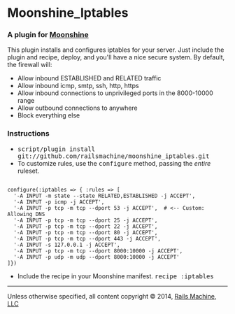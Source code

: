 # Moonshine_Iptables

### A plugin for [Moonshine](http://github.com/railsmachine/moonshine)

This plugin installs and configures iptables for your server. Just include the
plugin and recipe, deploy, and you'll have a nice secure system.
By default, the firewall will:
  - Allow inbound ESTABLISHED and RELATED traffic
  - Allow inbound icmp, smtp, ssh, http, https
  - Allow inbound connections to unprivileged ports in the 8000-10000 range
  - Allow outbound connections to anywhere
  - Block everything else

### Instructions

* <tt>script/plugin install git://github.com/railsmachine/moonshine_iptables.git</tt>
* To customize rules, use the <tt>configure</tt> method, passing the *entire* ruleset.

<pre><code>
configure(:iptables => { :rules => [
  '-A INPUT -m state --state RELATED,ESTABLISHED -j ACCEPT',
  '-A INPUT -p icmp -j ACCEPT',
  '-A INPUT -p tcp -m tcp --dport 53 -j ACCEPT',  # <-- Custom: Allowing DNS
  '-A INPUT -p tcp -m tcp --dport 25 -j ACCEPT',
  '-A INPUT -p tcp -m tcp --dport 22 -j ACCEPT',
  '-A INPUT -p tcp -m tcp --dport 80 -j ACCEPT',
  '-A INPUT -p tcp -m tcp --dport 443 -j ACCEPT',
  '-A INPUT -s 127.0.0.1 -j ACCEPT',
  '-A INPUT -p tcp -m tcp --dport 8000:10000 -j ACCEPT',
  '-A INPUT -p udp -m udp --dport 8000:10000 -j ACCEPT'
]})
</code></pre>

* Include the recipe in your Moonshine manifest.
    <tt>recipe :iptables</tt>
    
***
Unless otherwise specified, all content copyright &copy; 2014, [Rails Machine, LLC](http://railsmachine.com)
